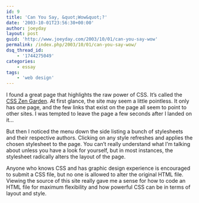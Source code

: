 ```yaml
---
id: 9
title: 'Can You Say, &quot;Wow&quot;?'
date: '2003-10-01T23:56:30+00:00'
author: joeyday
layout: post
guid: 'http://www.joeyday.com/2003/10/01/can-you-say-wow'
permalink: /index.php/2003/10/01/can-you-say-wow/
dsq_thread_id:
    - '1744275049'
categories:
    - essay
tags:
    - 'web design'
---
```


I found a great page that highlights the raw power of CSS. It’s called the [CSS Zen Garden](http://www.csszengarden.com). At first glance, the site may seem a little pointless. It only has one page, and the few links that exist on the page all seem to point to other sites. I was tempted to leave the page a few seconds after I landed on it…

But then I noticed the menu down the side listing a bunch of stylesheets and their respective authors. Clicking on any style refreshes and applies the chosen stylesheet to the page. You can’t really understand what I’m talking about unless you have a look for yourself, but in most instances, the stylesheet radically alters the layout of the page.

Anyone who knows CSS and has graphic design experience is encouraged to submit a CSS file, but no one is allowed to alter the original HTML file. Viewing the source of this site really gave me a sense for how to code an HTML file for maximum flexibility and how powerful CSS can be in terms of layout and style.